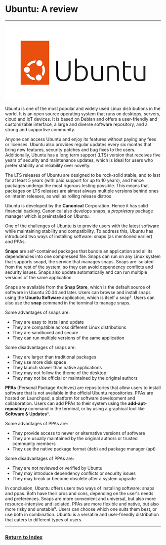 # Ubuntu: A review
---

![Ubuntu Logo](./ubuntu-logo-2022.png)

Ubuntu is one of the most popular and widely used Linux distributions in the world. It is an open source operating system that runs on desktops, servers, cloud and IoT devices. It is based on Debian and offers a user-friendly and customizable interface, a large and diverse software repository, and a strong and supportive community.

Anyone can access Ubuntu and enjoy its features without paying any fees or licenses. Ubuntu also provides regular updates every six months that bring new features, security patches and bug fixes to the users. Additionally, Ubuntu has a long term support (LTS) version that receives five years of security and maintenance updates, which is ideal for users who prefer stability and reliability over novelty.

The LTS releases of Ubuntu are designed to be rock-solid stable, and to last for at least 5 years (with paid support for up to 10 years), and hence packages undergo the most rigorous testing possible. This means that packages on LTS releases are almost always multiple versions behind ones on interim releases, as well as rolling release distros.

Ubuntu is developed by the **Canonical** Corporation. Hence it has solid financial backing. Canonical also develops snaps, a *proprietary* package manager which is preinstalled on Ubuntu.

One of the challenges of Ubuntu is to provide users with the latest software while maintaining stability and compatibility. To address this, Ubuntu has introduced two ways of installing software: snaps (as mentioned earlier) and PPAs.

**Snaps** are self-contained packages that bundle an application and all its dependencies into one compressed file. Snaps can run on any Linux system that supports snapd, the service that manages snaps. Snaps are isolated from the rest of the system, so they can avoid dependency conflicts and security issues. Snaps also update automatically and can run multiple versions of the same application.

Snaps are available from the **Snap Store**, which is the default source of software in Ubuntu 20.04 and later. Users can browse and install snaps using the **Ubuntu Software** application, which is itself a snap². Users can also use the **snap** command in the terminal to manage snaps.

Some advantages of snaps are:

- They are easy to install and update
- They are compatible across different Linux distributions
- They are sandboxed and secure
- They can run multiple versions of the same application

Some disadvantages of snaps are:

- They are larger than traditional packages
- They use more disk space
- They launch slower than native applications
- They may not follow the theme of the desktop
- They may not be official or maintained by the original authors

**PPAs** (Personal Package Archives) are repositories that allow users to install software that is not available in the official Ubuntu repositories. PPAs are hosted on Launchpad, a platform for software development and collaboration. Users can add PPAs to their system using the **add-apt-repository** command in the terminal, or by using a graphical tool like **Software & Updates**⁴.

Some advantages of PPAs are:

- They provide access to newer or alternative versions of software
- They are usually maintained by the original authors or trusted community members
- They use the native package format (deb) and package manager (apt)

Some disadvantages of PPAs are:

- They are not reviewed or verified by Ubuntu
- They may introduce dependency conflicts or security issues
- They may break or become obsolete after a system upgrade

In conclusion, Ubuntu offers users two ways of installing software: snaps and ppas. Both have their pros and cons, depending on the user's needs and preferences. Snaps are more convenient and universal, but also more resource-intensive and isolated. PPAs are more flexible and native, but also more risky and unstable⁵. Users can choose which one suits them best, or use both in combination. Ubuntu is a versatile and user-friendly distribution that caters to different types of users.

---
### [Return to Index](../)